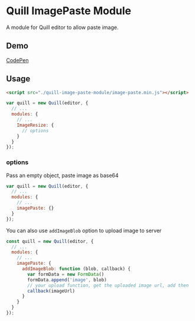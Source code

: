 # Quill ImagePaste Module

A module for Quill editor to allow paste image.

## Demo

[CodePen](https://codepen.io/liangcy/pen/oqVYGe)

## Usage

```html
<script src="./quill-image-paste-module/image-paste.min.js"></script>
```

```javascript
var quill = new Quill(editor, {
  // ...
  modules: {
    // ...
    ImageResize: {
      // options
    }
  }
});
```

### options

Pass an empty object, paste image as base64
```javascript
var quill = new Quill(editor, {
  // ...
  modules: {
    // ...
    imagePaste: {}
  }
});
```

You can also use `addImageBlob` option to upload image to server

```javascript
const quill = new Quill(editor, {
  // ...
  modules: {
    // ...
    imagePaste: {
      addImageBlob: function (blob, callback) {
        var formData = new FormData()
        formData.append('image', blob)
        // your upload function, get the uploaded image url, add then
        callback(imageUrl)
      }
    }
  }
});
```
